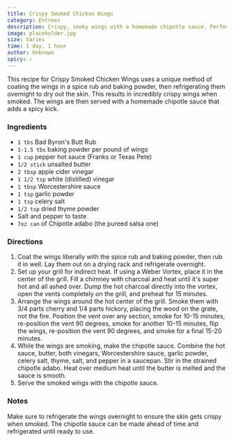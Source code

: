 ```yaml
---
title: Crispy Smoked Chicken Wings
category: Entrees
description: Crispy, smoky wings with a homemade chipotle sauce. Perfect for game day or any day.
image: placeholder.jpg
size: Varies
time: 1 day, 1 hour
author: Unknown
spicy: ✓
---
```


This recipe for Crispy Smoked Chicken Wings uses a unique method of coating the wings in a spice rub and baking powder, then refrigerating them overnight to dry out the skin. This results in incredibly crispy wings when smoked. The wings are then served with a homemade chipotle sauce that adds a spicy kick.

### Ingredients

* `1 tbs` Bad Byron's Butt Rub
* `1-1.5 tbs` baking powder per pound of wings
* `1 cup` pepper hot sauce (Franks or Texas Pete)
* `1/2 stick` unsalted butter
* `2 tbsp` apple cider vinegar
* `1 1/2 tsp` white (distilled) vinegar
* `1 tbsp` Worcestershire sauce
* `1 tsp` garlic powder
* `1 tsp` celery salt
* `1/2 tsp` dried thyme powder
* Salt and pepper to taste
* `7oz can` of Chipotle adabo (the pureed salsa one)

### Directions

1. Coat the wings liberally with the spice rub and baking powder, then rub it in well. Lay them out on a drying rack and refrigerate overnight.
2. Set up your grill for indirect heat. If using a Weber Vortex, place it in the center of the grill. Fill a chimney with charcoal and heat until it's super hot and all ashed over. Dump the hot charcoal directly into the vortex, open the vents completely on the grill, and preheat for 15 minutes.
3. Arrange the wings around the hot center of the grill. Smoke them with 3/4 parts cherry and 1/4 parts hickory, placing the wood on the grate, not the fire. Position the vent over any section, smoke for 10-15 minutes, re-position the vent 90 degrees, smoke for another 10-15 minutes, flip the wings, re-position the vent 90 degrees, and smoke for a final 15-20 minutes.
4. While the wings are smoking, make the chipotle sauce. Combine the hot sauce, butter, both vinegars, Worcestershire sauce, garlic powder, celery salt, thyme, salt, and pepper in a saucepan. Stir in the strained chipotle adabo. Heat over medium heat until the butter is melted and the sauce is smooth.
5. Serve the smoked wings with the chipotle sauce.

### Notes

Make sure to refrigerate the wings overnight to ensure the skin gets crispy when smoked. The chipotle sauce can be made ahead of time and refrigerated until ready to use.